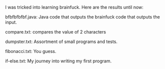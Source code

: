 I was tricked into learning brainfuck. Here are the results until now:

bfbfbfbfbf.java: Java code that outputs the brainfuck code that outputs the input.

compare.txt: compares the value of 2 characters

dumpster.txt: Assortment of small programs and tests.

fibonacci.txt: You guess.

if-else.txt: My journey into writing my first program.
